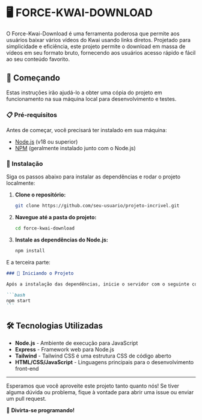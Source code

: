 # 🖥️ FORCE-KWAI-DOWNLOAD

O Force-Kwai-Download é uma ferramenta poderosa que permite aos usuários baixar vários vídeos do Kwai usando links diretos. Projetado para simplicidade e eficiência, este projeto permite o download em massa de vídeos em seu formato bruto, fornecendo aos usuários acesso rápido e fácil ao seu conteúdo favorito.

## 🚀 Começando

Estas instruções irão ajudá-lo a obter uma cópia do projeto em funcionamento na sua máquina local para desenvolvimento e testes.

### 📋 Pré-requisitos

Antes de começar, você precisará ter instalado em sua máquina:

- [Node.js](https://nodejs.org) (v18 ou superior)
- [NPM](https://www.npmjs.com/get-npm) (geralmente instalado junto com o Node.js)

### 🔧 Instalação

Siga os passos abaixo para instalar as dependências e rodar o projeto localmente:

1. **Clone o repositório:**

   ```bash
   git clone https://github.com/seu-usuario/projeto-incrivel.git

   ```

2. **Navegue até a pasta do projeto:**

   ```bash
   cd force-kwai-download
   ```

3. **Instale as dependências do Node.js:**
   ```bash
   npm install
   ```

E a terceira parte:

````markdown
### 🚀 Iniciando o Projeto

Após a instalação das dependências, inicie o servidor com o seguinte comando:

```bash
npm start
```
````

## 🛠️ Tecnologias Utilizadas

- **Node.js** - Ambiente de execução para JavaScript
- **Express** - Framework web para Node.js
- **Tailwind** - Tailwind CSS é uma estrutura CSS de código aberto
- **HTML/CSS/JavaScript** - Linguagens principais para o desenvolvimento front-end

---

Esperamos que você aproveite este projeto tanto quanto nós! Se tiver alguma dúvida ou problema, fique à vontade para abrir uma issue ou enviar um pull request.

🚀 **Divirta-se programando!**
